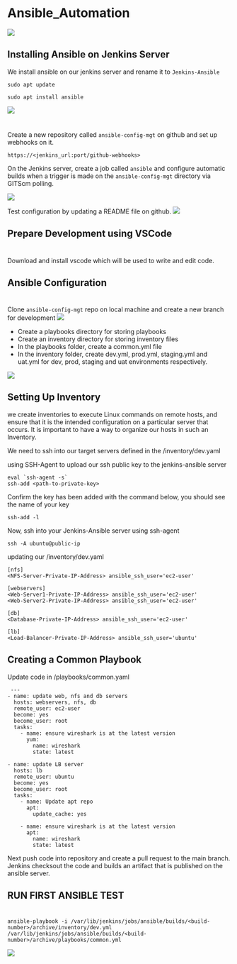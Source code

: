 # Ansible_Automation

![](./img/1.a.architecture.png)

## Installing Ansible on Jenkins Server
We install ansible on our jenkins server and rename it to `Jenkins-Ansible`

```
sudo apt update

sudo apt install ansible
```

![](./img/3.a.%20jenkins-server.jpg)
#

Create a new repository called `ansible-config-mgt` on github and set up webhooks on it.

`https://<jenkins_url:port/github-webhooks>`

On the Jenkins server, create a job called `ansible` and configure automatic builds when a trigger is made on the `ansible-config-mgt` directory via GITScm polling.

![](./img/3.b.webhooks.jpg)

Test configuration by updating a README file on github.
![](./img/3.configure_webhook_to_jenkins.jpg)

## Prepare Development using VSCode
#
Download and install vscode which will be used to write and edit code.

## Ansible Configuration
#
Clone `ansible-config-mgt` repo on local machine and create a new branch for development 
![](./img/4.new_branch.jpg)

- Create a playbooks directory for storing playbooks
- Create an inventory directory for storing inventory files
- In the playbooks folder, create a common.yml file
- In the inventory folder, create dev.yml, prod.yml, staging.yml and uat.yml for dev, prod, staging and uat environments respectively.

![](./img/4.a.directories.jpg)

## Setting Up Inventory
we create inventories to execute Linux commands on remote hosts, and ensure that it is the intended configuration on a particular server that occurs. It is important to have a way to organize our hosts in such an Inventory.

We need to ssh into our target servers defined in the /inventory/dev.yaml

using SSH-Agent to upload our ssh public key to the jenkins-ansible server

```
eval `ssh-agent -s`
ssh-add <path-to-private-key>
```
Confirm the key has been added with the command below, you should see the name of your key
```
ssh-add -l
```
Now, ssh into your Jenkins-Ansible server using ssh-agent
```
ssh -A ubuntu@public-ip
```

updating our /inventory/dev.yaml
```
[nfs]
<NFS-Server-Private-IP-Address> ansible_ssh_user='ec2-user'

[webservers]
<Web-Server1-Private-IP-Address> ansible_ssh_user='ec2-user'
<Web-Server2-Private-IP-Address> ansible_ssh_user='ec2-user'

[db]
<Database-Private-IP-Address> ansible_ssh_user='ec2-user' 

[lb]
<Load-Balancer-Private-IP-Address> ansible_ssh_user='ubuntu'
```

## Creating a Common Playbook

Update code in /playbooks/common.yaml
```
 ---
- name: update web, nfs and db servers
  hosts: webservers, nfs, db
  remote_user: ec2-user
  become: yes
  become_user: root
  tasks:
    - name: ensure wireshark is at the latest version
      yum:
        name: wireshark
        state: latest

- name: update LB server
  hosts: lb
  remote_user: ubuntu
  become: yes
  become_user: root
  tasks:
    - name: Update apt repo
      apt: 
        update_cache: yes

    - name: ensure wireshark is at the latest version
      apt:
        name: wireshark
        state: latest
```

Next push code into repository and create a pull request to the main branch. Jenkins checksout the code and builds an artifact that is published on the ansible server.

## RUN FIRST ANSIBLE TEST
#
`ansible-playbook -i /var/lib/jenkins/jobs/ansible/builds/<build-number>/archive/inventory/dev.yml /var/lib/jenkins/jobs/ansible/builds/<build-number>/archive/playbooks/common.yml`

![](./img/7.complete.jpg)
